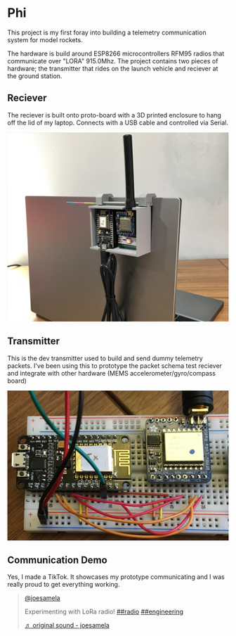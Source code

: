 # Phi

This project is my first foray into building a telemetry communication system for model rockets.

The hardware is build around ESP8266 microcontrollers RFM95 radios that communicate over "LORA" 915.0Mhz. The project contains two pieces of hardware; the transmitter that rides on the launch vehicle and reciever at the ground station.

## Reciever

The reciever is built onto proto-board with a 3D printed enclosure to hang off the lid of my laptop. Connects with a USB cable and controlled via Serial. 

![](/dev-reciever.JPG)

## Transmitter
This is the dev transmitter used to build and send dummy telemetry packets. I've been using this to prototype the packet schema test reciever and integrate with other hardware (MEMS accelerometer/gyro/compass board)

![](/dev-transmitter.JPG)

## Communication Demo

Yes, I made a TikTok. It showcases my prototype communicating and I was really proud to get everything working.


<blockquote class="tiktok-embed" cite="https://www.tiktok.com/@joesamela/video/6933018332497005830" data-video-id="6933018332497005830" style="max-width: 605px;min-width: 325px;" > <section> <a target="_blank" title="@joesamela" href="https://www.tiktok.com/@joesamela">@joesamela</a> <p>Experimenting with LoRa radio! <a title="radio" target="_blank" href="https://www.tiktok.com/tag/radio">##radio</a> <a title="engineering" target="_blank" href="https://www.tiktok.com/tag/engineering">##engineering</a></p> <a target="_blank" title="♬ original sound - joesamela" href="https://www.tiktok.com/music/original-sound-6933018308660759301">♬ original sound - joesamela</a> </section> </blockquote> <script async src="https://www.tiktok.com/embed.js"></script>

